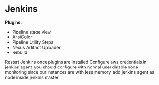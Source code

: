 # Jenkins

**Plugins:**
* Pipeline stage view 
* AnsiColor
* Pipeline Utility Steps
* Nexus Artifact Uploader
* Rebuild

Restart Jenkins once plugins are installed
Configure aws credentials in jenkins agent. you should configure with normal user
disable node monitoring since our instances are with less memory. add jenkins agent as node inside jenkins master